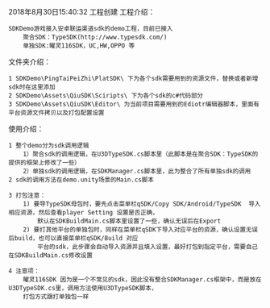 2018年8月30日15:40:32 工程创建
工程介绍：

	SDKDemo游戏接入安卓联运渠道sdk的demo工程，目前已接入
		聚合SDK：TypeSDK(http://www.typesdk.com/)
		单独SDK:曜灵116SDK，UC,HW,OPPO 等	
文件夹介绍：

	1 SDKDemo\PingTaiPeiZhi\PlatSDK\ 下为各个sdk需要用到的资源文件，替换或者新增sdk时在这里添加
	2 SDKDemo\Assets\QiuSDK\Sciripts\ 下为各个sdk的c#代码部分
	3 SDKDemo\Assets\QiuSDK\Editor\ 为当前项目需要用到的Ediotr编辑器脚本，里面有平台资源文件拷贝以及打包配置设置	
使用介绍：

	1 整个demo分为sdk调用逻辑
		1）聚合sdk的调用逻辑，在U3DTypeSDK.cs脚本里（此脚本是在聚合SDK：TypeSDK的提供的框架上修改了一些）
		2）单独sdk的调用逻辑，在SDKManager.cs脚本里，此为整合了所有单独sdk的调用		
	2 sdk的调用方法在demo.unity场景的Main.cs脚本
	
	3 打包注意：
		1) 要导TypeSDK母包时，要先点击菜单栏qSDK/Copy SDK/Android/TypeSDK  导入相应资源，然后查看player Setting 设置是否正确，
			默认在SDKBuildMain.cs脚本里设置了一些，确认无误后在Export		
		2) 要打其他平台的单独包时，同样在菜单栏qSDK下导入对应平台的资源，确认设置无误后build，也可以直接菜单栏qSDK/Build 对应
			平台的sdk，此步骤会自动导入资源并且填入设置，最好打包到指定平台，需要自己在SDKBuildMain.cs修改设置	
			
	4 注意项：
		曜灵116SDK 因为是一个不常见的sdk，因此没有整合SDKManager.cs框架中，而是放在U3DTypeSDK.cs里，调用方法使用U3DTypeSDK脚本，
		打包方式跟打单独包一样
